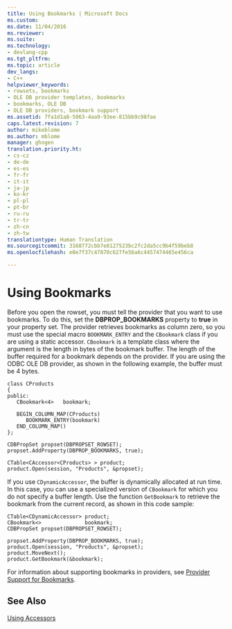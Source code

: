 ```yaml
---
title: Using Bookmarks | Microsoft Docs
ms.custom: 
ms.date: 11/04/2016
ms.reviewer: 
ms.suite: 
ms.technology:
- devlang-cpp
ms.tgt_pltfrm: 
ms.topic: article
dev_langs:
- C++
helpviewer_keywords:
- rowsets, bookmarks
- OLE DB provider templates, bookmarks
- bookmarks, OLE DB
- OLE DB providers, bookmark support
ms.assetid: 7fa1d1a8-5063-4aa9-93ee-815bb9c98fae
caps.latest.revision: 7
author: mikeblome
ms.author: mblome
manager: ghogen
translation.priority.ht:
- cs-cz
- de-de
- es-es
- fr-fr
- it-it
- ja-jp
- ko-kr
- pl-pl
- pt-br
- ru-ru
- tr-tr
- zh-cn
- zh-tw
translationtype: Human Translation
ms.sourcegitcommit: 3168772cbb7e8127523bc2fc2da5cc9b4f59beb8
ms.openlocfilehash: e0e7f37c47870c627fe56a6c4457474465e456ca

---
```

# Using Bookmarks
Before you open the rowset, you must tell the provider that you want to use bookmarks. To do this, set the **DBPROP_BOOKMARKS** property to **true** in your property set. The provider retrieves bookmarks as column zero, so you must use the special macro `BOOKMARK_ENTRY` and the `CBookmark` class if you are using a static accessor. `CBookmark` is a template class where the argument is the length in bytes of the bookmark buffer. The length of the buffer required for a bookmark depends on the provider. If you are using the ODBC OLE DB provider, as shown in the following example, the buffer must be 4 bytes.  
  
```  
class CProducts  
{  
public:  
   CBookmark<4>   bookmark;  
  
   BEGIN_COLUMN_MAP(CProducts)  
      BOOKMARK_ENTRY(bookmark)  
   END_COLUMN_MAP()  
};  
  
CDBPropSet propset(DBPROPSET_ROWSET);  
propset.AddProperty(DBPROP_BOOKMARKS, true);  
  
CTable<CAccessor<CProducts> > product;  
product.Open(session, "Products", &propset);  
```  
  
 If you use `CDynamicAccessor`, the buffer is dynamically allocated at run time. In this case, you can use a specialized version of `CBookmark` for which you do not specify a buffer length. Use the function `GetBookmark` to retrieve the bookmark from the current record, as shown in this code sample:  
  
```  
CTable<CDynamicAccessor> product;  
CBookmark<>              bookmark;  
CDBPropSet propset(DBPROPSET_ROWSET);  
  
propset.AddProperty(DBPROP_BOOKMARKS, true);  
product.Open(session, "Products", &propset);  
product.MoveNext();  
product.GetBookmark(&bookmark);  
```  
  
 For information about supporting bookmarks in providers, see [Provider Support for Bookmarks](../../data/oledb/provider-support-for-bookmarks.md).  
  
## See Also  
 [Using Accessors](../../data/oledb/using-accessors.md)


<!--HONumber=Jan17_HO2-->


